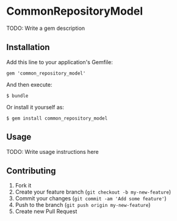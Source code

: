 # CommonRepositoryModel

TODO: Write a gem description

## Installation

Add this line to your application's Gemfile:

    gem 'common_repository_model'

And then execute:

    $ bundle

Or install it yourself as:

    $ gem install common_repository_model

## Usage

TODO: Write usage instructions here

## Contributing

1. Fork it
2. Create your feature branch (`git checkout -b my-new-feature`)
3. Commit your changes (`git commit -am 'Add some feature'`)
4. Push to the branch (`git push origin my-new-feature`)
5. Create new Pull Request
